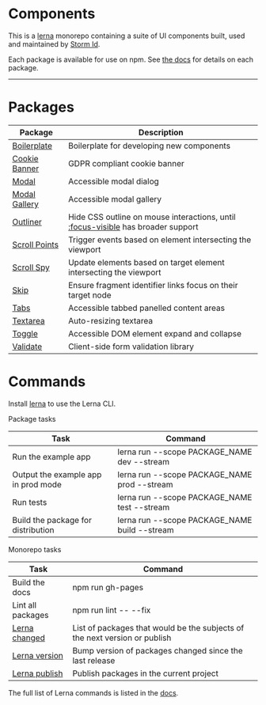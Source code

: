 # Components

This is a [lerna](https://lerna.js.org/) monorepo containing a suite of UI components built, used and maintained by [Storm Id](https://stormid.com).

Each package is available for use on npm. See [the docs](https://stormid.github.io/components/) for details on each package.

---

# Packages

| Package                                   | Description                                                                                                                                         |
| ----------------------------------------- | --------------------------------------------------------------------------------------------------------------------------------------------------- |
| [Boilerplate](./packages/boilerplate)     | Boilerplate for developing new components                                                                                                           |
| [Cookie Banner](./packages/cookie-banner) | GDPR compliant cookie banner                                                                                                                        |
| [Modal](./packages/modal)                 | Accessible modal dialog                                                                                                                             |
| [Modal Gallery](./packages/modal-gallery) | Accessible modal gallery                                                                                                                            |
| [Outliner](./packages/outliner)           | Hide CSS outline on mouse interactions, until [:focus-visible](https://developer.mozilla.org/en-US/docs/Web/CSS/:focus-visible) has broader support |
| [Scroll Points](./packages/scroll-points) | Trigger events based on element intersecting the viewport                                                                                           |
| [Scroll Spy](./packages/scroll-spy)       | Update elements based on target element intersecting the viewport                                                                                   |
| [Skip](./packages/skip)                   | Ensure fragment identifier links focus on their target node                                                                                         |
| [Tabs](./packages/tabs)                   | Accessible tabbed panelled content areas                                                                                                            |
| [Textarea](./packages/textarea)           | Auto-resizing textarea                                                                                                                              |
| [Toggle](./packages/toggle)               | Accessible DOM element expand and collapse                                                                                                          |
| [Validate](./packages/validate)           | Client-side form validation library                                                                                                                 |

# Commands

Install [lerna](https://www.npmjs.com/package/lerna) to use the Lerna CLI.

Package tasks

| Task                                | Command                                       |
| ----------------------------------- | --------------------------------------------- |
| Run the example app                 | lerna run --scope PACKAGE_NAME dev --stream   |
| Output the example app in prod mode | lerna run --scope PACKAGE_NAME prod --stream  |
| Run tests                           | lerna run --scope PACKAGE_NAME test --stream  |
| Build the package for distribution  | lerna run --scope PACKAGE_NAME build --stream |

Monorepo tasks

| Task                                                                                | Command                                                                    |
| ----------------------------------------------------------------------------------- | -------------------------------------------------------------------------- |
| Build the docs                                                                      | npm run gh-pages                                                           |
| Lint all packages                                                                   | npm run lint -- --fix                                                      |
| [Lerna changed](https://github.com/lerna/lerna/tree/master/commands/changed#readme) | List of packages that would be the subjects of the next version or publish |
| [Lerna version](https://github.com/lerna/lerna/tree/master/commands/version#readme) | Bump version of packages changed since the last release                    |
| [Lerna publish](https://github.com/lerna/lerna/tree/master/commands/publish#readme) | Publish packages in the current project                                    |

The full list of Lerna commands is listed in the [docs](https://github.com/lerna/lerna#readme).
